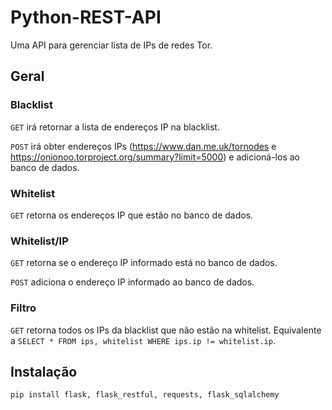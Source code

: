 # Python-REST-API

Uma API para gerenciar lista de IPs de redes Tor.

## Geral

### Blacklist
`GET` irá retornar a lista de endereços IP na blacklist.

`POST` irá obter endereços IPs (https://www.dan.me.uk/tornodes e https://onionoo.torproject.org/summary?limit=5000) e adicioná-los ao banco de dados.

### Whitelist
`GET` retorna os endereços IP que estão no banco de dados.

### Whitelist/IP
`GET` retorna se o endereço IP informado está no banco de dados.

`POST` adiciona o endereço IP informado ao banco de dados.

### Filtro
`GET` retorna todos os IPs da blacklist que não estão na whitelist. Equivalente a `SELECT * FROM ips, whitelist WHERE ips.ip != whitelist.ip`.

## Instalação
`pip install flask, flask_restful, requests, flask_sqlalchemy`
